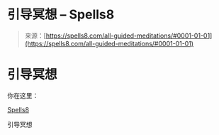 <!--yml

category: 未分类

date: 2024-06-12 19:56:27

-->

# 引导冥想 – Spells8

> 来源：[https://spells8.com/all-guided-meditations/#0001-01-01](https://spells8.com/all-guided-meditations/#0001-01-01)

# 引导冥想

你在这里：

[Spells8](https://spells8.com "前往 Spells8 网站.")

引导冥想
